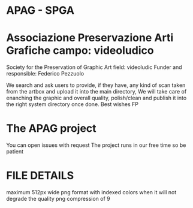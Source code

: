 # APAG - SPGA

Associazione Preservazione Arti Grafiche
campo: videoludico
====
Society for the Preservation of Graphic Art
field: videoludic
Funder and responsible: Federico Pezzuolo

We search and ask users to provide, if they have, any kind of scan taken from the artbox and upload it into the main directory,
We will take care of enanching the graphic and overall quality, polish/clean and publish it into the right system directory once done.
Best wishes
FP

# The APAG project
You can open issues with request
The project runs in our free time so be patient

# FILE DETAILS
maximum 512px wide
png format with indexed colors when it will not degrade the quality
png compression of 9
